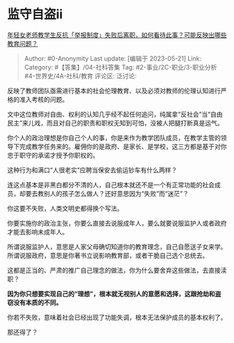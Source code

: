# 监守自盗ii
[年轻女老师教学生反抗「举报制度」失败后离职，如何看待此事？可能反映出哪些教育问题？](https://www.zhihu.com/question/600325056/answer/3034377298)

> Author: #0-Anonymity
> Last update: [编辑于 2023-05-21]
> Link:
> Category: #【答集】/04-社科答集
> Tag: #2-事业/2C-职业/3-职业分析 #4-世界史/4A-社科/教育
> 评论区:
> 泛讨论:

反映了教师团队亟需进行基本的社会伦理教育、以及必须对教师的伦理认知进行严格的准入考核的问题。

文中这位教师对自由、权利的认知几乎经不起任何追问，纯属拿“反社会”当“自由民主”来儿戏，而且对自己的职责和职权无知到可怕，没被人把腿打断真是运气。

你个人的政治理想是你自己个人的事，你是来作为教学团队成员，在教学主管的领导下完成教学任务来的。雇佣你的是政府、是家长、是学校，这三方都是基于对你忠于职守的承诺才授予你职权的。

这种行为和满口“人很老实”应聘当保安去偷运钞车有什么两样？

连这点基本是非黑白都分不清的人，自己根本就还不是一个有正常功能的社会成员，却要去教别人的孩子怎么做人？还好意思因为“失败”而“迷茫”？

你这要不失败，人类文明史都得换个写法。

你要实施你的政治主张，你要么直接去说服成年人，要么就要说服监护人或者政府才能去影响未成年人。

所谓说服监护人，意思是人家父母确切知道你的教育理念，自己自愿送子女来学。所谓说服政府，意思是你著书立说影响教育部，或者干脆自己选个总统去。

这都是正当的、严肃的推广自己理念的做法，你为什么要舍弃这些做法，去直接渎职？

**因为你只想要实现自己的“理想”，根本就无视别人的意愿和选择，这跟抢劫和盗窃没有本质的不同。**

你若不失败，意味着社会已经出现了功能失调，根本无法保护成员的基本权利了。

那还得了？
